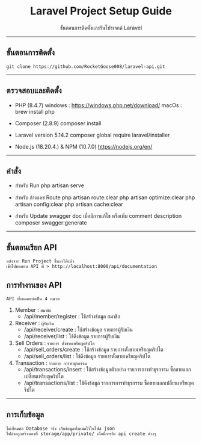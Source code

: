 <h1 align="center">
    Laravel Project Setup Guide
</h1>

<p align="center">
  ขั้นตอนการติดตั้งและรันโปรเจกต์ Laravel 
</p>

----------------------------------------------------
## ขั้นตอนการติดตั้ง
    
    git clone https://github.com/RocketGoose008/laravel-api.git

----------------------------------------------------
## ตรวจสอบและติดตั้ง

- PHP (8.4.7) 
    windows : https://windows.php.net/download/ 
    macOs : brew install php

- Composer (2.8.9) 
    composer install

- Laravel version 5.14.2 
    composer global require laravel/installer

- Node.js (18.20.4.) & NPM (10.7.0) 
    https://nodejs.org/en/ 

----------------------------------------------------
## คำสั่ง

- สำหรับ Run 
    php artisan serve

- สำหรับ ล้างแคช Route
    php artisan route:clear
    php artisan optimize:clear
    php artisan config:clear
    php artisan cache:clear

- สำหรับ Update swagger doc เมื่อมีการแก้ไข หรือเพิ่ม comment description
    composer swagger:generate

----------------------------------------------------

## ขั้นตอนเรียก API
    หลังจาก Run Project ขึ้นมาได้แล้ว
    เข้าไปทดสอบ API ที่ > http://localhost:8000/api/documentation 

## การทำงานของ API
    API ทั้งหมดแบ่งเป็น 4 หมวด
1. Member : `สมาชิก`
    - /api/member/register : ใช้สร้างข้อมูล สมาชิก
2. Receiver : `ผู้รับเงิน`
    - /api/receiver/create : ใช้สร้างข้อมูล รายการผู้รับเงิน
    - /api/receiver/list : ใช้ดึงข้อมูล รายการผู้รับเงิน
3. Sell Orders : `รายการ ตั้งขายเหรียญคริปโต`
    - /api/sell_orders/create : ใช้สร้างข้อมูล รายการตั้งขายเหรียญคริปโต
    - /api/sell_orders/list : ใช้ดึงข้อมูล รายการตั้งขายเหรียญคริปโต
4. Transaction : `รายการ การทำธุรกรรม`
    - /api/transactions/insert : ใช้สร้างข้อมูลตัวอย่าง รายการการทำธุรกรรม ซื้อขายแลกเปลี่ยนเหรียญคริปโต
    - /api/transactions/list : ใช้ดึงข้อมูล รายการการทำธุรกรรม ซื้อขายแลกเปลี่ยนเหรียญคริปโต

----------------------------------------------------

## การเก็บข้อมูล
    ไม่เชื่อมต่อ Database จริง เก็บข้อมูลทั้งหมดไว้ในไฟล์ json
    ไฟล์จะถูกสร้างเองที่ storage/app/private/ เมื่อมีการยิง api create ต่างๆ 